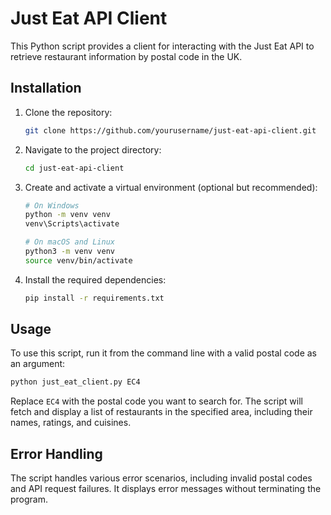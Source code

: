 # Just Eat API Client

This Python script provides a client for interacting with the Just Eat API to retrieve restaurant information by postal
code in the UK.

## Installation

1. Clone the repository:

   ```bash
   git clone https://github.com/yourusername/just-eat-api-client.git
   ```

2. Navigate to the project directory:

   ```bash
   cd just-eat-api-client
   ```

3. Create and activate a virtual environment (optional but recommended):

   ```bash
   # On Windows
   python -m venv venv
   venv\Scripts\activate

   # On macOS and Linux
   python3 -m venv venv
   source venv/bin/activate
   ```

4. Install the required dependencies:

   ```bash
   pip install -r requirements.txt
   ```

## Usage

To use this script, run it from the command line with a valid postal code as an argument:

```bash
python just_eat_client.py EC4
```

Replace `EC4` with the postal code you want to search for. The script will fetch and display a list of restaurants in
the specified area, including their names, ratings, and cuisines.

## Error Handling

The script handles various error scenarios, including invalid postal codes and API request failures. It displays error
messages without terminating the program.
